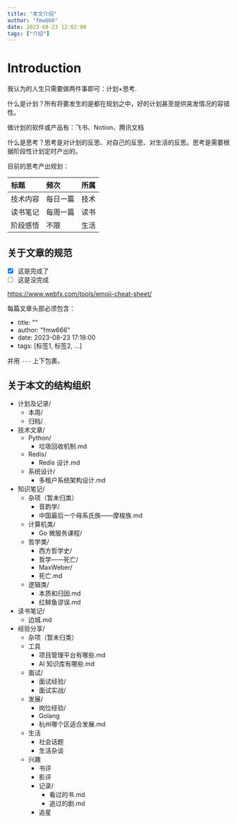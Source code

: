 ```yaml
---
title: "本文介绍"
author: "fmw666"
date: 2023-08-23 12:02:00
tags: ["介绍"]
---
```



# Introduction

我认为的人生只需要做两件事即可：计划+思考.

什么是计划？所有将要发生的是都在规划之中，好的计划甚至提供突发情况的容错性。

做计划的软件或产品有：飞书、Notion、腾讯文档

什么是思考？思考是对计划的反思、对自己的反思、对生活的反思。思考是需要根据阶段性计划定时产出的。

目前的思考产出规划：

| 标题 | 频次 | 所属 |
| :--- | :--- | :--- |
| 技术内容 | 每日一篇 | 技术 |
| 读书笔记 | 每周一篇 | 读书 |
| 阶段感悟 | 不限 | 生活 |

## 关于文章的规范

- [x] 这是完成了
- [ ] 这是没完成

https://www.webfx.com/tools/emoji-cheat-sheet/

每篇文章头部必须包含：

+ title: ""
+ author: "fmw666"
+ date: 2023-08-23 17:18:00
+ tags: [标签1, 标签2, ...]

并用 `---` 上下包裹。

## 关于本文的结构组织

+ 计划及记录/
    + 本周/
    + 归档/
+ 技术文章/
    + Python/
        + 垃圾回收机制.md
    + Redis/
        + Redis 设计.md
    + 系统设计/
        + 多租户系统架构设计.md
+ 知识笔记/
    + 杂项（暂未归类）
        + 音韵学/
        + 中国最后一个母系氏族——摩梭族.md
    + 计算机类/
        + Go 微服务课程/
    + 哲学类/
        + 西方哲学史/
        + 哲学——死亡/
        + MaxWeber/
        + 死亡.md
    + 逻辑类/
        + 本质和归因.md
        + 红鲱鱼谬误.md
+ 读书笔记/
    + 边城.md
+ 经验分享/
    + 杂项（暂未归类）
    + 工具
        + 项目管理平台有哪些.md
        + AI 知识库有哪些.md
    + 面试/
        + 面试经验/
        + 面试实战/
    + 发展/
        + 岗位经验/
        + Golang 
        + 杭州哪个区适合发展.md
    + 生活
        + 社会话题
        + 生活杂谈
    + 兴趣
        + 书评
        + 影评
        + 记录/
            + 看过的书.md
            + 追过的剧.md
        + 追星
